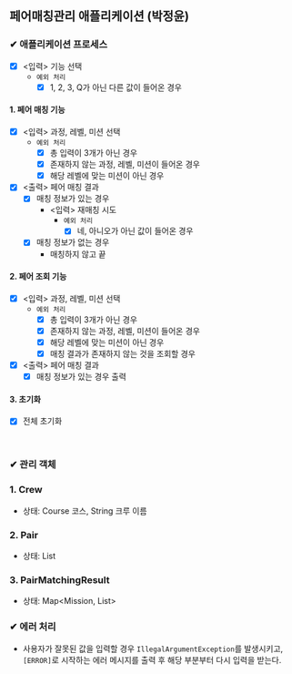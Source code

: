 ## 페어매칭관리 애플리케이션 (박정윤)

### ✔ 애플리케이션 프로세스

- [x] <입력> 기능 선택
    - `예외 처리`
        - [x] 1, 2, 3, Q가 아닌 다른 값이 들어온 경우

#### 1. 페어 매칭 기능

- [x] <입력> 과정, 레벨, 미션 선택
    - `예외 처리`
        - [x] 총 입력이 3개가 아닌 경우
        - [x] 존재하지 않는 과정, 레벨, 미션이 들어온 경우
        - [x] 해당 레벨에 맞는 미션이 아닌 경우
- [x] <출력> 페어 매칭 결과
    - [x] 매칭 정보가 있는 경우
        - <입력> 재매칭 시도
            - `예외 처리`
                - [x] 네, 아니오가 아닌 값이 들어온 경우
    - [x] 매칭 정보가 없는 경우
        - 매칭하지 않고 끝

#### 2. 페어 조회 기능

- [x] <입력> 과정, 레벨, 미션 선택
    - `예외 처리`
        - [x] 총 입력이 3개가 아닌 경우
        - [x] 존재하지 않는 과정, 레벨, 미션이 들어온 경우
        - [x] 해당 레벨에 맞는 미션이 아닌 경우
        - [x] 매칭 결과가 존재하지 않는 것을 조회할 경우
- [x] <출력> 페어 매칭 결과
    - [x] 매칭 정보가 있는 경우 출력

#### 3. 초기화
- [x] 전체 초기화

<br>

### ✔ 관리 객체

### 1. Crew
- 상태: Course 코스, String 크루 이름

### 2. Pair
- 상태: List<Crew>

### 3. PairMatchingResult
- 상태: Map<Mission, List<Pair>>


### ✔ 에러 처리

- 사용자가 잘못된 값을 입력할 경우 `IllegalArgumentException`를 발생시키고, `[ERROR]`로 시작하는 에러 메시지를 출력 후 해당 부분부터 다시 입력을 받는다.